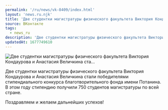 ```yaml
---
permalink: '/ru/news/vk-8409/index.html'
layout: 'news.ru.njk'
title: 'Две студентки магистратуры физического факультета Виктория Кондаурова и Анастасия Величкина ста…'
source: ВКонтакте
tags:
  - news_ru
description: 'Две студентки магистратуры физического факультета Виктория Кондаурова и Анастасия Величкина ста…'
updatedAt: 1677749610
---
```

![Две студентки магистратуры физического факультета Виктория Кондаурова и Анастасия Величкина ста…](https://sun9-71.userapi.com/impg/NlcLzLXAVkIfSgILHt57-elrikzTJWECWPcB8A/iOgk5ZaROUw.jpg?size=510x771&quality=95&sign=affc73963cb35399b99b470460a6a089&c_uniq_tag=51eao79rsd3SeZ9fjLMINYrx-fmNDLi6DjVYgEFJCsM&type=album)

Две студентки магистратуры физического факультета Виктория Кондаурова и Анастасия Величкина стали победителями стипендиального конкурса благотворительного фонда имени Потанина. В этом году стипендию получили 750 студентов магистратуры по всей стране.

Поздравляем и желаем дальнейших успехов!
